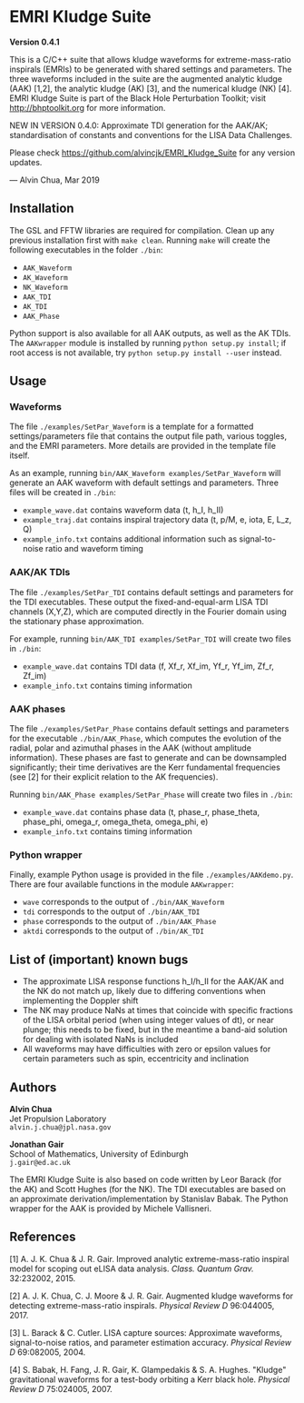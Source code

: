# EMRI Kludge Suite

**Version 0.4.1**

This is a C/C++ suite that allows kludge waveforms for extreme-mass-ratio inspirals (EMRIs) to be generated with shared settings and parameters. The three waveforms included in the suite are the augmented analytic kludge (AAK) [1,2], the analytic kludge (AK) [3], and the numerical kludge (NK) [4]. EMRI Kludge Suite is part of the Black Hole Perturbation Toolkit; visit http://bhptoolkit.org for more information.

NEW IN VERSION 0.4.0: Approximate TDI generation for the AAK/AK; standardisation of constants and conventions for the LISA Data Challenges.

Please check https://github.com/alvincjk/EMRI_Kludge_Suite for any version updates.

&mdash; Alvin Chua, Mar 2019

## Installation

The GSL and FFTW libraries are required for compilation. Clean up any previous installation first with `make clean`. Running `make` will create the following executables in the folder `./bin`:

- `AAK_Waveform`
- `AK_Waveform`
- `NK_Waveform`
- `AAK_TDI`
- `AK_TDI`
- `AAK_Phase`

Python support is also available for all AAK outputs, as well as the AK TDIs. The `AAKwrapper` module is installed by running `python setup.py install`; if root access is not available, try `python setup.py install --user` instead.

## Usage

### Waveforms

The file `./examples/SetPar_Waveform` is a template for a formatted settings/parameters file that contains the output file path, various toggles, and the EMRI parameters. More details are provided in the template file itself.

As an example, running `bin/AAK_Waveform examples/SetPar_Waveform` will generate an AAK waveform with default settings and parameters. Three files will be created in `./bin`:

- `example_wave.dat` contains waveform data (t, h_I, h_II)
- `example_traj.dat` contains inspiral trajectory data (t, p/M, e, iota, E, L_z, Q)
- `example_info.txt` contains additional information such as signal-to-noise ratio and waveform timing

### AAK/AK TDIs

The file `./examples/SetPar_TDI` contains default settings and parameters for the TDI executables. These output the fixed-and-equal-arm LISA TDI channels (X,Y,Z), which are computed directly in the Fourier domain using the stationary phase approximation.

For example, running `bin/AAK_TDI examples/SetPar_TDI` will create two files in `./bin`:

- `example_wave.dat` contains TDI data (f, Xf_r, Xf_im, Yf_r, Yf_im, Zf_r, Zf_im)
- `example_info.txt` contains timing information

### AAK phases

The file `./examples/SetPar_Phase` contains default settings and parameters for the executable `./bin/AAK_Phase`, which computes the evolution of the radial, polar and azimuthal phases in the AAK (without amplitude information). These phases are fast to generate and can be downsampled significantly; their time derivatives are the Kerr fundamental frequencies (see [2] for their explicit relation to the AK frequencies).

Running `bin/AAK_Phase examples/SetPar_Phase` will create two files in `./bin`:

- `example_wave.dat` contains phase data (t, phase_r, phase_theta, phase_phi, omega_r, omega_theta, omega_phi, e)
- `example_info.txt` contains timing information

### Python wrapper

Finally, example Python usage is provided in the file `./examples/AAKdemo.py`. There are four available functions in the module `AAKwrapper`:

- `wave` corresponds to the output of `./bin/AAK_Waveform`
- `tdi` corresponds to the output of `./bin/AAK_TDI`
- `phase` corresponds to the output of `./bin/AAK_Phase`
- `aktdi` corresponds to the output of `./bin/AK_TDI`

## List of (important) known bugs

- The approximate LISA response functions h_I/h_II for the AAK/AK and the NK do not match up, likely due to differing conventions when implementing the Doppler shift
- The NK may produce NaNs at times that coincide with specific fractions of the LISA orbital period (when using integer values of dt), or near plunge; this needs to be fixed, but in the meantime a band-aid solution for dealing with isolated NaNs is included
- All waveforms may have difficulties with zero or epsilon values for certain parameters such as spin, eccentricity and inclination

## Authors

**Alvin Chua**  
Jet Propulsion Laboratory  
`alvin.j.chua@jpl.nasa.gov`

**Jonathan Gair**  
School of Mathematics, University of Edinburgh  
`j.gair@ed.ac.uk`

The EMRI Kludge Suite is also based on code written by Leor Barack (for the AK) and Scott Hughes (for the NK). The TDI executables are based on an approximate derivation/implementation by Stanislav Babak. The Python wrapper for the AAK is provided by Michele Vallisneri.

## References

[1] A. J. K. Chua & J. R. Gair. Improved analytic extreme-mass-ratio inspiral model for scoping out eLISA data analysis. *Class. Quantum Grav.* 32:232002, 2015.

[2] A. J. K. Chua, C. J. Moore & J. R. Gair. Augmented kludge waveforms for detecting extreme-mass-ratio inspirals. *Physical Review D* 96:044005, 2017.

[3] L. Barack & C. Cutler. LISA capture sources: Approximate waveforms, signal-to-noise ratios, and parameter estimation accuracy. *Physical Review D* 69:082005, 2004.

[4] S. Babak, H. Fang, J. R. Gair, K. Glampedakis & S. A. Hughes. "Kludge" gravitational waveforms for a test-body orbiting a Kerr black hole. *Physical Review D* 75:024005, 2007.
